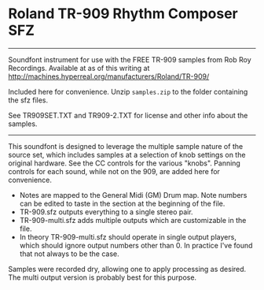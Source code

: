 # Roland TR-909 Rhythm Composer SFZ
---

Soundfont instrument for use with the FREE TR-909 samples from
Rob Roy Recordings. Available at as of this writing at
http://machines.hyperreal.org/manufacturers/Roland/TR-909/

Included here for convenience. Unzip `samples.zip` to the folder containing the sfz files.

See TR909SET.TXT and TR909-2.TXT for license and other info about
the samples.

---

This soundfont is designed to leverage the multiple sample nature of the source set, which includes samples at a selection of knob settings on the original hardware. See the CC controls for the various "knobs". Panning controls for each sound, while not on the 909, are added here for convenience.

* Notes are mapped to the General Midi (GM) Drum map. Note numbers can be edited to taste in the section at the beginning of the file.
* TR-909.sfz outputs everything to a single stereo pair.
* TR-909-multi.sfz adds multiple outputs which are customizable in the file.
* In theory TR-909-multi.sfz should operate in single output players, which should ignore output numbers other than 0. In practice I've found that not always to be the case.

Samples were recorded dry, allowing one to apply processing as desired. The multi output version is probably best for this purpose.
